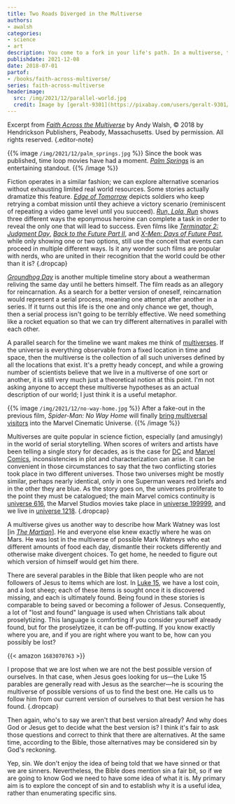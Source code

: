 ```yaml
---
title: Two Roads Diverged in the Multiverse
authors:
- awalsh
categories:
- science
- art
description: You come to a fork in your life's path. In a multiverse, there's no need to settle for just choosing one way.
publishdate: 2021-12-08
date: 2018-07-01
partof:
- /books/faith-across-multiverse/
series: faith-across-multiverse
headerimage:
  src: /img/2021/12/parallel-world.jpg
  credit: Image by [geralt-9301](https://pixabay.com/users/geralt-9301/)
---
```

Excerpt from [*Faith Across the Multiverse*](https://www.amazon.com/Faith-Across-Multiverse-Parables-Science/dp/1683070763/) by Andy Walsh, &copy; 2018 by Hendrickson Publishers, Peabody, Massachusetts. Used by permission. All rights reserved.
{.editor-note}

{{% image `/img/2021/12/palm_springs.jpg` %}}
Since the book was published, time loop movies have had a moment. [*Palm Springs*](https://www.imdb.com/title/tt9484998/) is an entertaining standout.
{{% /image %}}

Fiction operates in a similar fashion; we can explore alternative scenarios without exhausting limited real world resources. Some stories actually dramatize this feature. [*Edge of Tomorrow*](https://www.imdb.com/title/tt1631867/) depicts soldiers who keep retrying a combat mission until they achieve a victory scenario (reminiscent of repeating a video game level until you succeed). [*Run, Lola, Run*](https://www.imdb.com/title/tt0130827/) shows three different ways the eponymous heroine can complete a task in order to reveal the only one that will lead to success. Even films like [*Terminator 2: Judgment Day*](https://www.imdb.com/title/tt0103064/), [*Back to the Future Part II*](https://www.imdb.com/title/tt0096874/), and [*X-Men: Days of Future Past*](https://www.imdb.com/title/tt1877832/), while only showing one or two options, still use the conceit that events can proceed in multiple different ways. Is it any wonder such films are popular with nerds, who are united in their recognition that the world could be other than it is?
{.dropcap}

[*Groundhog Day*](https://www.imdb.com/title/tt0107048/) is another multiple timeline story about a weatherman reliving the same day until he betters himself. The film reads as an allegory for reincarnation. As a search for a better version of oneself, reincarnation would represent a serial process, meaning one attempt after another in a series. If it turns out this life is the one and only chance we get, though, then a serial process isn't going to be terribly effective. We need something like a rocket equation so that we can try different alternatives in parallel with each other.

A parallel search for the timeline we want makes me think of [multiverses](https://en.wikipedia.org/wiki/Multiverse). If the universe is everything observable from a fixed location in time and space, then the multiverse is the collection of all such universes defined by all the locations that exist. It's a pretty heady concept, and while a growing number of scientists believe that we live in a multiverse of one sort or another, it is still very much just a theoretical notion at this point. I'm not asking anyone to accept these multiverse hypotheses as an actual description of our world; I just think it is a useful metaphor.

{{% image `/img/2021/12/no-way-home.jpg` %}}
After a fake-out in the previous film, *Spider-Man: No Way Home* will finally [bring multiversal visitors](https://variety.com/2021/film/news/spider-man-no-way-home-trailer-1235111703/) into the Marvel Cinematic Universe.
{{% /image %}}

Multiverses are quite popular in science fiction, especially (and amusingly) in the world of serial storytelling. When scores of writers and artists have been telling a single story for decades, as is the case for [DC](https://www.dccomics.com/) and [Marvel Comics](https://www.marvel.com/comics), inconsistencies in plot and characterization can arise. It can be convenient in those circumstances to say that the two conflicting stories took place in two different universes. Those two universes might be mostly similar, perhaps nearly identical, only in one Superman wears red briefs and in the other they are blue. As the story goes on, the universes proliferate to the point they must be catalogued; the main Marvel comics continuity is [universe 616](https://marvel.fandom.com/wiki/Earth-616), the Marvel Studios movies take place in [universe 199999](https://marvel.fandom.com/wiki/Earth-199999), and we live in [universe 1218](https://marvel.fandom.com/wiki/Earth-1218).
{.dropcap}

A multiverse gives us another way to describe how Mark Watney was lost [in [*The Martian*](https://www.amazon.com/Martian-Andy-Weir/dp/0553418025/)]. He and everyone else knew exactly where he was on Mars. He was lost in the multiverse of possible Mark Watneys who eat different amounts of food each day, dismantle their rockets differently and otherwise make divergent choices. To get home, he needed to figure out which version of himself would get him there.

There are several parables in the Bible that liken people who are not followers of Jesus to items which are lost. In [Luke 15](https://netbible.org/bible/Luke+15), we have a lost coin, and a lost sheep; each of these items is sought once it is discovered missing, and each is ultimately found. Being found in these stories is comparable to being saved or becoming a follower of Jesus. Consequently, a lot of "lost and found" language is used when Christians talk about proselytizing. This language is comforting if you consider yourself already found, but for the proselytizee, it can be off-putting. If you know exactly where you are, and if you are right where you want to be, how can you possibly be lost?

{{< amazon `1683070763` >}}

I propose that we are lost when we are not the best possible version of ourselves. In that case, when Jesus goes looking for us—the Luke 15 parables are generally read with Jesus as the searcher—he is scouring the multiverse of possible versions of us to find the best one. He calls us to follow him from our current version of ourselves to that best version he has found.
{.dropcap}

Then again, who's to say we aren't that best version already? And why does God or Jesus get to decide what the best version is? I think it's fair to ask those questions and correct to think that there are alternatives. At the same time, according to the Bible, those alternatives may be considered sin by God's reckoning.

Yep, sin. We don't enjoy the idea of being told that we have sinned or that we are sinners. Nevertheless, the Bible does mention sin a fair bit, so if we are going to know God we need to have some idea of what it is. My primary aim is to explore the concept of sin and to establish why it is a useful idea, rather than enumerating specific sins.
